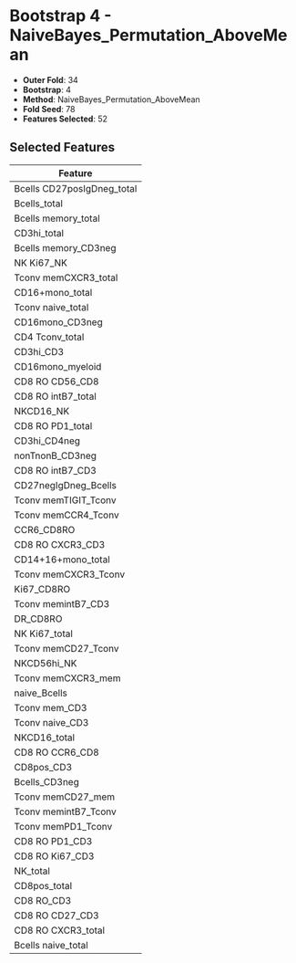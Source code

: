 # Bootstrap 4 - NaiveBayes_Permutation_AboveMean

- **Outer Fold**: 34
- **Bootstrap**: 4
- **Method**: NaiveBayes_Permutation_AboveMean
- **Fold Seed**: 78
- **Features Selected**: 52

## Selected Features

| Feature |
|---------|
| Bcells CD27posIgDneg_total |
| Bcells_total |
| Bcells memory_total |
| CD3hi_total |
| Bcells memory_CD3neg |
| NK Ki67_NK |
| Tconv memCXCR3_total |
| CD16+mono_total |
| Tconv naive_total |
| CD16mono_CD3neg |
| CD4 Tconv_total |
| CD3hi_CD3 |
| CD16mono_myeloid |
| CD8 RO CD56_CD8 |
| CD8 RO intB7_total |
| NKCD16_NK |
| CD8 RO PD1_total |
| CD3hi_CD4neg |
| nonTnonB_CD3neg |
| CD8 RO intB7_CD3 |
| CD27negIgDneg_Bcells |
| Tconv memTIGIT_Tconv |
| Tconv memCCR4_Tconv |
| CCR6_CD8RO |
| CD8 RO CXCR3_CD3 |
| CD14+16+mono_total |
| Tconv memCXCR3_Tconv |
| Ki67_CD8RO |
| Tconv memintB7_CD3 |
| DR_CD8RO |
| NK Ki67_total |
| Tconv memCD27_Tconv |
| NKCD56hi_NK |
| Tconv memCXCR3_mem |
| naive_Bcells |
| Tconv mem_CD3 |
| Tconv naive_CD3 |
| NKCD16_total |
| CD8 RO CCR6_CD8 |
| CD8pos_CD3 |
| Bcells_CD3neg |
| Tconv memCD27_mem |
| Tconv memintB7_Tconv |
| Tconv memPD1_Tconv |
| CD8 RO PD1_CD3 |
| CD8  RO Ki67_CD3 |
| NK_total |
| CD8pos_total |
| CD8 RO_CD3 |
| CD8 RO CD27_CD3 |
| CD8 RO CXCR3_total |
| Bcells naive_total |
